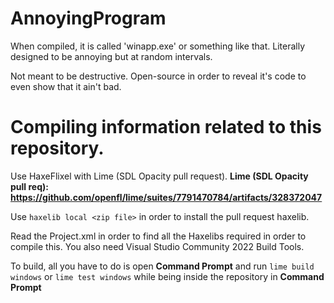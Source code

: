 # AnnoyingProgram
When compiled, it is called 'winapp.exe' or something like that.
Literally designed to be annoying but at random intervals.

Not meant to be destructive. Open-source in order to reveal it's code to even show that it ain't bad.

# Compiling information related to this repository.

Use HaxeFlixel with Lime (SDL Opacity pull request).
**Lime (SDL Opacity pull req): https://github.com/openfl/lime/suites/7791470784/artifacts/328372047**

Use ``haxelib local <zip file>`` in order to install the pull request haxelib.

Read the Project.xml in order to find all the Haxelibs required in order to compile this.
You also need Visual Studio Community 2022 Build Tools.

To build, all you have to do is open **Command Prompt**
and run ``lime build windows`` or ``lime test windows``
while being inside the repository in **Command Prompt**

